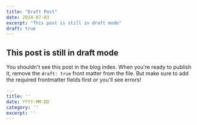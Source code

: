 ```yaml
---
title: "Draft Post"
date: 2024-07-03
excerpt: "This post is still in draft mode"
draft: true
---
```


## This post is still in draft mode

You shouldn't see this post in the blog index. When you're ready to publish it, remove the `draft: true` front matter from the file. But make sure to add the required frontmatter fields first or you'll see errors!

```yaml
---
title: ''
date: YYYY-MM-DD
category: ''
excerpt: ''
---
```
